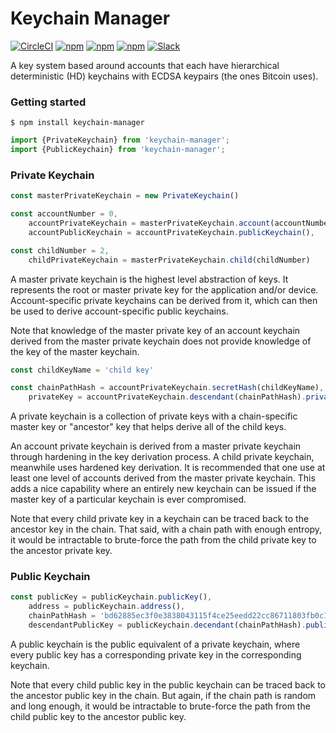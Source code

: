 # Keychain Manager

[![CircleCI](https://img.shields.io/circleci/project/blockstack/keychain-manager-js/master.svg)](https://circleci.com/gh/blockstack/keychain-manager-js/tree/master)
[![npm](https://img.shields.io/npm/l/keychain-manager.svg)](https://www.npmjs.com/package/keychain-manager)
[![npm](https://img.shields.io/npm/v/keychain-manager.svg)](https://www.npmjs.com/package/keychain-manager)
[![npm](https://img.shields.io/npm/dm/keychain-manager.svg)](https://www.npmjs.com/package/keychain-manager)
[![Slack](http://slack.blockstack.org/badge.svg)](http://slack.blockstack.org/)

A key system based around accounts that each have hierarchical deterministic (HD) keychains with ECDSA keypairs (the ones Bitcoin uses).

### Getting started

```
$ npm install keychain-manager
```

```js
import {PrivateKeychain} from 'keychain-manager';
import {PublicKeychain} from 'keychain-manager';
```

### Private Keychain

```js
const masterPrivateKeychain = new PrivateKeychain()

const accountNumber = 0,
    accountPrivateKeychain = masterPrivateKeychain.account(accountNumber),
    accountPublicKeychain = accountPrivateKeychain.publicKeychain(),

const childNumber = 2,
    childPrivateKeychain = masterPrivateKeychain.child(childNumber)
```

A master private keychain is the highest level abstraction of keys. It represents the root or master private key for the application and/or device. Account-specific private keychains can be derived from it, which can then be used to derive account-specific public keychains.

Note that knowledge of the master private key of an account keychain derived from the master private keychain does not provide knowledge of the key of the master keychain.

```js
const childKeyName = 'child key'

const chainPathHash = accountPrivateKeychain.secretHash(childKeyName),
    privateKey = accountPrivateKeychain.descendant(chainPathHash).privateKey()
```

A private keychain is a collection of private keys with a chain-specific master key or "ancestor" key that helps derive all of the child keys.

An account private keychain is derived from a master private keychain through hardening in the key derivation process. A child private keychain, meanwhile uses hardened key derivation. It is recommended that one use at least one level of accounts derived from the master private keychain. This adds a nice capability where an entirely new keychain can be issued if the master key of a particular keychain is ever compromised.

Note that every child private key in a keychain can be traced back to the ancestor key in the chain. That said, with a chain path with enough entropy, it would be intractable to brute-force the path from the child private key to the ancestor private key.

### Public Keychain

```js
const publicKey = publicKeychain.publicKey(),
    address = publicKeychain.address(),
    chainPathHash = 'bd62885ec3f0e3838043115f4ce25eedd22cc86711803fb0c19601eeef185e39',
    descendantPublicKey = publicKeychain.decendant(chainPathHash).publicKey()
```

A public keychain is the public equivalent of a private keychain, where every public key has a corresponding private key in the corresponding keychain.

Note that every child public key in the public keychain can be traced back to the ancestor public key in the chain. But again, if the chain path is random and long enough, it would be intractable to brute-force the path from the child public key to the ancestor public key.
